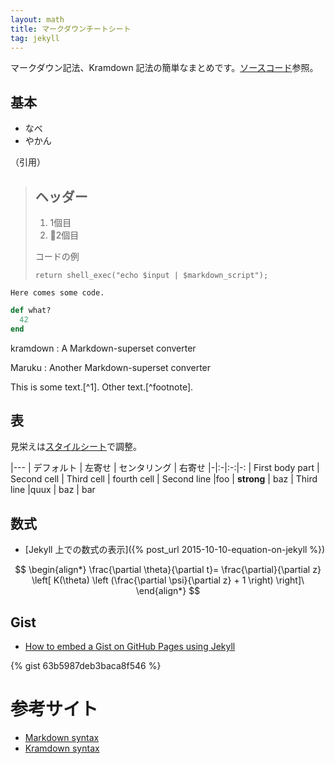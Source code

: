 ```yaml
---
layout: math
title: マークダウンチートシート
tag: jekyll
---
```

マークダウン記法、Kramdown 記法の簡単なまとめです。[ソースコード](https://raw.githubusercontent.com/sekika/sekika.github.io/master/_drafts/cheetsheet.md)参照。

## 基本

- なべ
- やかん

（引用）

> ## ヘッダー
> 
> 1.   1個目
> 2.   2個目
> 
> コードの例
> 
>     return shell_exec("echo $input | $markdown_script");

~~~~~~~~
Here comes some code.
~~~~~~~~

~~~ ruby
def what?
  42
end
~~~

kramdown
: A Markdown-superset converter

Maruku
:     Another Markdown-superset converter

This is some text.[^1]. Other text.[^footnote].

## 表

見栄えは[スタイルシート](https://github.com/sekika/sekika.github.io/blob/master/css/personal.css)で調整。

|---
| デフォルト | 左寄せ | センタリング | 右寄せ
|-|:-|:-:|-:
| First body part | Second cell | Third cell | fourth cell
| Second line |foo | **strong** | baz
| Third line |quux | baz | bar

## 数式

- [Jekyll 上での数式の表示]({% post_url 2015-10-10-equation-on-jekyll %})

$$
\begin{align*}
\frac{\partial \theta}{\partial t}= \frac{\partial}{\partial z}
\left[ K(\theta) \left (\frac{\partial \psi}{\partial z} + 1 \right) \right]\
\end{align*}
$$

## Gist

- [How to embed a Gist on GitHub Pages using Jekyll](https://gist.github.com/benbalter/5555251)

{% gist 63b5987deb3baca8f546 %}

# 参考サイト

- [Markdown syntax](http://daringfireball.net/projects/markdown/syntax)
- [Kramdown syntax](http://kramdown.gettalong.org/syntax.html)
